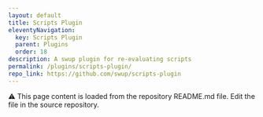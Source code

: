 ```yaml
---
layout: default
title: Scripts Plugin
eleventyNavigation:
  key: Scripts Plugin
  parent: Plugins
  order: 18
description: A swup plugin for re-evaluating scripts
permalink: /plugins/scripts-plugin/
repo_link: https://github.com/swup/scripts-plugin
---
```


⚠️ This page content is loaded from the repository README.md file. Edit the file in the source repository.
